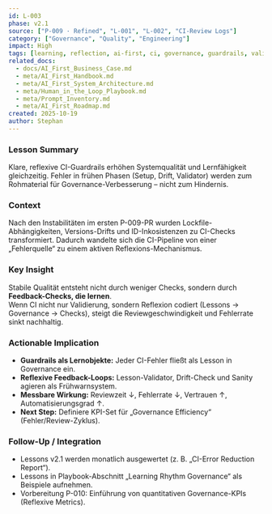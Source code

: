 ```yaml
---
id: L-003
phase: v2.1
source: ["P-009 · Refined", "L-001", "L-002", "CI-Review Logs"]
category: ["Governance", "Quality", "Engineering"]
impact: High
tags: [learning, reflection, ai-first, ci, governance, guardrails, validation, feedback-loop]
related_docs:
  - docs/AI_First_Business_Case.md
  - meta/AI_First_Handbook.md
  - meta/AI_First_System_Architecture.md
  - meta/Human_in_the_Loop_Playbook.md
  - meta/Prompt_Inventory.md
  - meta/AI_First_Roadmap.md
created: 2025-10-19
author: Stephan
---
```


### Lesson Summary
Klare, reflexive CI-Guardrails erhöhen Systemqualität und Lernfähigkeit gleichzeitig. Fehler in frühen Phasen (Setup, Drift, Validator) werden zum Rohmaterial für Governance-Verbesserung – nicht zum Hindernis.

### Context
Nach den Instabilitäten im ersten P-009-PR wurden Lockfile-Abhängigkeiten, Versions-Drifts und ID-Inkosistenzen zu CI-Checks transformiert. Dadurch wandelte sich die CI-Pipeline von einer „Fehlerquelle“ zu einem aktiven Reflexions-Mechanismus.

### Key Insight
Stabile Qualität entsteht nicht durch weniger Checks, sondern durch **Feedback-Checks, die lernen**.  
Wenn CI nicht nur Validierung, sondern Reflexion codiert (Lessons → Governance → Checks), steigt die Reviewgeschwindigkeit und Fehlerrate sinkt nachhaltig.

### Actionable Implication
- **Guardrails als Lernobjekte:** Jeder CI-Fehler fließt als Lesson in Governance ein.  
- **Reflexive Feedback-Loops:** Lesson-Validator, Drift-Check und Sanity agieren als Frühwarnsystem.  
- **Messbare Wirkung:** Reviewzeit ↓, Fehlerrate ↓, Vertrauen ↑, Automatisierungsgrad ↑.  
- **Next Step:** Definiere KPI-Set für „Governance Efficiency“ (Fehler/Review-Zyklus).

### Follow-Up / Integration
- Lessons v2.1 werden monatlich ausgewertet (z. B. „CI-Error Reduction Report“).  
- Lessons in Playbook-Abschnitt „Learning Rhythm Governance“ als Beispiele aufnehmen.  
- Vorbereitung P-010: Einführung von quantitativen Governance-KPIs (Reflexive Metrics).
